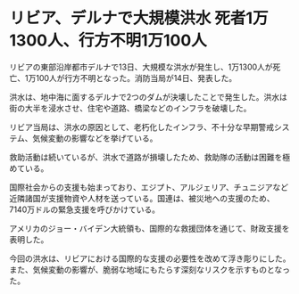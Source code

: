 # リビア、デルナで大規模洪水 死者1万1300人、行方不明1万100人

リビアの東部沿岸都市デルナで13日、大規模な洪水が発生し、1万1300人が死亡、1万100人が行方不明となった。消防当局が14日、発表した。

洪水は、地中海に面するデルナで2つのダムが決壊したことで発生した。洪水は街の大半を浸水させ、住宅や道路、橋梁などのインフラを破壊した。

リビア当局は、洪水の原因として、老朽化したインフラ、不十分な早期警戒システム、気候変動の影響などを挙げている。

救助活動は続いているが、洪水で道路が損壊したため、救助隊の活動は困難を極めている。

国際社会からの支援も始まっており、エジプト、アルジェリア、チュニジアなど近隣諸国が支援物資や人材を送っている。国連は、被災地への支援のため、7140万ドルの緊急支援を呼びかけている。

アメリカのジョー・バイデン大統領も、国際的な救援団体を通じて、財政支援を表明した。

今回の洪水は、リビアにおける国際的な支援の必要性を改めて浮き彫りにした。また、気候変動の影響が、脆弱な地域にもたらす深刻なリスクを示すものとなった。
